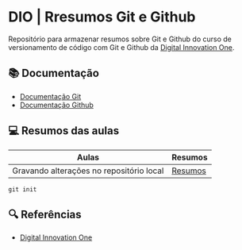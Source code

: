 # DIO | Rresumos Git e Github

Repositório para armazenar resumos sobre Git e Github do curso de versionamento de código com Git e Github da [Digital Innovation One](https://web.dio.me/home).

## 📚 Documentação

- [Documentação Git](https://git-scm.com/docs/git/pt_BR)
- [Documentação Github](https://docs.github.com/pt)

## 💻 Resumos das aulas
| Aulas | Resumos |
|-------|----------|
| Gravando alterações no repositório local | [Resumos]()

```
git init
```

## 🔍 Referências

- [Digital Innovation One](https://web.dio.me/home)
